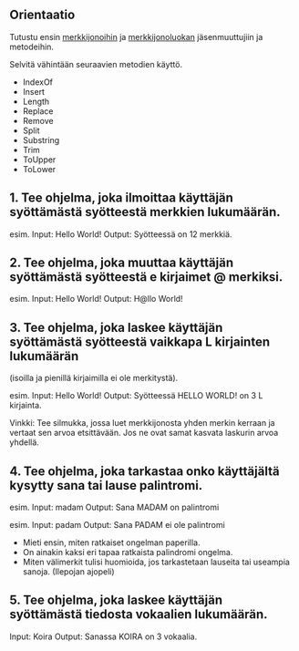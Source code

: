 ## Orientaatio

Tutustu ensin [merkkijonoihin](https://docs.microsoft.com/en-us/dotnet/csharp/programming-guide/strings/) ja [merkkijonoluokan](https://docs.microsoft.com/en-us/dotnet/api/system.string?view=netcore-2.0) jäsenmuuttujiin ja metodeihin. 

Selvitä vähintään seuraavien metodien käyttö.

- IndexOf
- Insert
- Length
- Replace
- Remove
- Split
- Substring
- Trim
- ToUpper
- ToLower

## 1. Tee ohjelma, joka ilmoittaa käyttäjän syöttämästä syötteestä merkkien lukumäärän.

esim.
Input: Hello World!
Output: Syötteessä on 12 merkkiä.

## 2. Tee ohjelma, joka muuttaa käyttäjän syöttämästä syötteestä e kirjaimet @ merkiksi.

esim.
Input: Hello World!
Output: H@llo World!

## 3. Tee ohjelma, joka laskee käyttäjän syöttämästä syötteestä vaikkapa L kirjainten lukumäärän 
(isoilla ja pienillä kirjaimilla ei ole merkitystä).

esim.
Input: Hello World!
Output: Syötteessä HELLO WORLD! on 3 L kirjainta.

Vinkki: Tee silmukka, jossa luet merkkijonosta yhden merkin kerraan ja vertaat sen arvoa etsittävään.
Jos ne ovat samat kasvata laskurin arvoa yhdellä.

## 4. Tee ohjelma, joka tarkastaa onko käyttäjältä kysytty sana tai lause palintromi.

esim.
Input: madam
Output: Sana MADAM on palintromi

esim. 
Input: padam
Output: Sana PADAM ei ole palintromi

- Mieti ensin, miten ratkaiset ongelman paperilla.
- On ainakin kaksi eri tapaa ratkaista palindromi ongelma.
- Miten välimerkit tulisi huomioida, jos tarkastetaan lauseita tai useampia sanoja. (Ilepojan ajopeli)

## 5. Tee ohjelma, joka laskee käyttäjän syöttämästä tiedosta vokaalien lukumäärän.

Input: Koira
Output: Sanassa KOIRA on 3 vokaalia.
